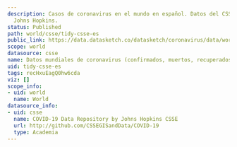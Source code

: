 ```yaml
---
description: Casos de coronavirus en el mundo en español. Datos del CSSE de la universidad
  Johns Hopkins.
status: Published
path: world/csse/tidy-csse-es
public_link: https://data.datasketch.co/datasketch/coronavirus/data/world/csse/tidy-csse-es.csv
scope: world
datasource: csse
name: Datos mundiales de coronavirus (confirmados, muertos, recuperados)
uid: tidy-csse-es
tags: recHxuEagQ0hw6cda
viz: []
scope_info:
- uid: world
  name: World
datasource_info:
- uid: csse
  name: COVID-19 Data Repository by Johns Hopkins CSSE
  url: http://github.com/CSSEGISandData/COVID-19
  type: Academia
---
```


